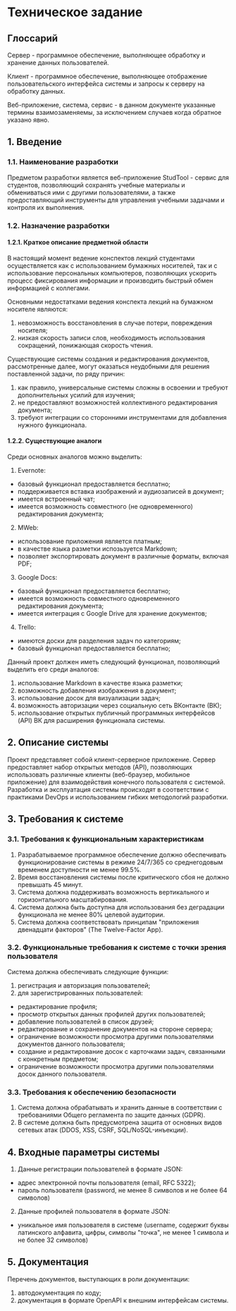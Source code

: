 # Техническое задание

## Глоссарий

Сервер - программное обеспечение, выполняющее обработку и хранение данных пользователей.

Клиент - программное обеспечение, выполняющее отображение пользовательского интерфейса системы
и запросы к серверу на обработку данных.

Веб-приложение, система, сервис - в данном документе указанные термины взаимозаменяемы,
за исключением случаев когда обратное указано явно.

## 1. Введение

### 1.1. Наименование разработки
Предметом разработки является веб-приложение StudTool - сервис для студентов,
позволяющий сохранять учебные материалы и обмениваться ими с другими пользователями,
а также предоставляющий инструменты для управления учебными задачами и контроля их выполнения.

### 1.2. Назначение разработки

#### 1.2.1. Краткое описание предметной области
В настоящий момент ведение конспектов лекций студентами осуществляется как с использованием бумажных носителей,
так и с использование персональных компьютеров, позволяющих ускорить процесс фиксирования информации и производить быстрый
обмен информацией с коллегами.

Основными недостатками ведения конспекта лекций на бумажном носителе являются:
1. невозможность восстановления в случае потери, повреждения носителя;
2. низкая скорость записи слов, необходимость использования сокращений, понижающая скорость чтения.

Существующие системы создания и редактирования документов, рассмотренные далее, могут оказаться неудобными
для решения поставленной задачи, по ряду причин:
1. как правило, универсальные системы сложны в освоении и требуют дополнительных усилий для изучения;
2. не предоставляют возможностей коллективного редактирования документа;
3. требуют интеграции со сторонними инструментами для добавления нужного функционала.

#### 1.2.2. Существующие аналоги
Среди основных аналогов можно выделить:
1. Evernote:
- базовый функционал предоставляется бесплатно;
- поддерживается вставка изображений и аудиозаписей в документ;
- имеется встроенный чат;
- имеется возможность совместного (не одновременного) редактирования документа;
2. MWeb:
- использование приложения является платным;
- в качестве языка разметки испозьзуется Markdown;
- позволяет экспортировать документ в различные форматы, включая PDF;
3. Google Docs:
- базовый функционал предоставляется бесплатно;
- имеется возможность совместного одновременного редактирования документа;
- имеется интеграция с Google Drive для хранение документов;
4. Trello:
- имеются доски для разделения задач по категориям;
- базовый функционал предоставляется бесплатно;

Данный проект должен иметь следующий функционал, позволяющий выделить его среди аналогов:
1. использование Markdown в качестве языка разметки;
2. возможность добавления изображения в документ;
3. использование досок для визуализации задач;
4. возможность авторизации через социальную сеть ВКонтакте (ВК);
5. использование открытых публичный программных интерфейсов (API) ВК для расширения функционала системы.

## 2. Описание системы

Проект представляет собой клиент-серверное приложение. Сервер предоставляет набор открытых методов (API), позволяющих
использовать различные клиенты (веб-браузер, мобильное приложение) для взаимодействия конечного пользователя с системой.
Разработка и эксплуатация системы происходят в соответствии с практиками DevOps и использованием гибких методологий разработки.

## 3. Требования к системе

### 3.1. Требования к функциональным характеристикам
1. Разрабатываемое программное обеспечение должно обеспечивать функционирование системы в режиме 24/7/365 со среднегодовым временем
доступности не менее 99.5%.
2. Время восстановления системы после критического сбоя не должно превышать 45 минут.
3. Система должна поддерживать возможность вертикального и горизонтального масштабирования.
4. Система должна быть доступна для использования без деградации функционала не менее 80% целевой аудитории.
5. Система должна соответствовать принципам "приложения двенадцати факторов" (The Twelve-Factor App).

### 3.2. Функциональные требования к системе с точки зрения пользователя
Система должна обеспечивать следующие функции:
1. регистрация и авторизация пользователей;
2. для зарегистрированных пользователей:
- редактирование профиля;
- просмотр открытых данных профилей других пользователей;
- добавление пользователей в список друзей;
- редактирование и сохранение документов на стороне сервера;
- ограничение возможности просмотра другими пользователями документов данного пользователя;
- создание и редактирование досок с карточками задач, связанными с конкретным предметом;
- ограничение возможности просмотра другими пользователями досок данного пользователя.

### 3.3. Требования к обеспечению безопасности
1. Система должна обрабатывать и хранить данные в соответствии с требованиями Общего регламента по защите данных (GDPR).
2. В системе должна быть предусмотрена защита от основных видов сетевых атак (DDOS, XSS, CSRF, SQL/NoSQL-инъекции).

## 4. Входные параметры системы

1. Данные регистрации пользователей в формате JSON:
- адрес электронной почты пользователя (email, RFC 5322);
- пароль пользователя (password, не менее 8 символов и не более 64 символов)

2. Данные профилей пользователя в формате JSON:
- уникальное имя пользователя в системе (username,
содержит буквы латинского алфавита, цифры, символы "точка",
не менее 1 символа и не более 32 символов)

## 5. Документация
Перечень документов, выступающих в роли документации:
1. автодокументация по коду;
2. документация в формате OpenAPI к внешним интерфейсам системы.
